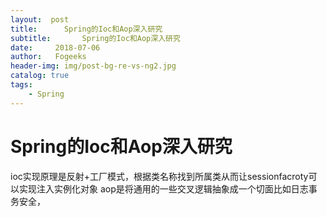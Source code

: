 ```yaml
---
layout:  post
title:		Spring的Ioc和Aop深入研究
subtitle:		Spring的Ioc和Aop深入研究
date:     2018-07-06
author:   Fogeeks
header-img: img/post-bg-re-vs-ng2.jpg
catalog: true
tags:
    - Spring
---
```

 
 #	Spring的Ioc和Aop深入研究
 ioc实现原理是反射+工厂模式，根据类名称找到所属类从而让sessionfacroty可以实现注入实例化对象
 aop是将通用的一些交叉逻辑抽象成一个切面比如日志事务安全，
 
 